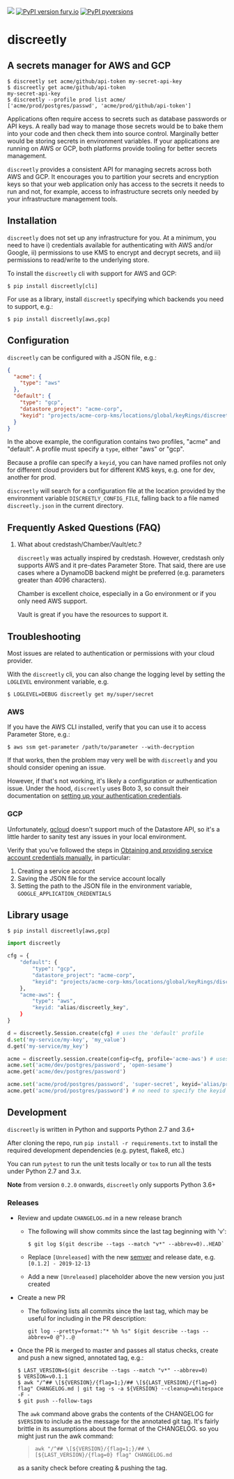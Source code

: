 ![](https://github.com/tra-sg/discreetly/workflows/Tests/badge.svg)
[![PyPI version fury.io](https://badge.fury.io/py/discreetly.svg)](https://pypi.python.org/pypi/discreetly/)
[![PyPI pyversions](https://img.shields.io/pypi/pyversions/discreetly.svg)](https://pypi.python.org/pypi/discreetly/)

# discreetly

## A secrets manager for AWS and GCP

```console
$ discreetly set acme/github/api-token my-secret-api-key
$ discreetly get acme/github/api-token
my-secret-api-key
$ discreetly --profile prod list acme/
['acme/prod/postgres/passwd', 'acme/prod/github/api-token']
```

Applications often require access to secrets such as database passwords or API keys. A really bad way to manage those secrets would be to bake them into your code and then check them into source control. Marginally better would be storing secrets in environment variables. If your applications are running on AWS or GCP, both platforms provide tooling for better secrets management.

`discreetly` provides a consistent API for managing secrets across both AWS and GCP. It encourages you to partition your secrets and encryption keys so that your web application only has access to the secrets it needs to run and not, for example, access to infrastructure secrets only needed by your infrastructure management tools.

## Installation

`discreetly` does not set up any infrastructure for you. At a minimum, you need to have i) credentials available for authenticating with AWS and/or Google, ii) permissions to use KMS to encrypt and decrypt secrets, and iii) permissions to read/write to the underlying store.

To install the `discreetly` cli with support for AWS and GCP:

```console
$ pip install discreetly[cli]
```

For use as a library, install `discreetly` specifying which backends you need to support, e.g.:

```console
$ pip install discreetly[aws,gcp]
```

## Configuration

`discreetly` can be configured with a JSON file, e.g.:

```json
{
  "acme": {
    "type": "aws"
  },
  "default": {
    "type": "gcp",
    "datastore_project": "acme-corp",
    "keyid": "projects/acme-corp-kms/locations/global/keyRings/discreetly/cryptoKeys/default"
  }
}
```

In the above example, the configuration contains two profiles, "acme" and "default". A profile must specify a `type`, either "aws" or "gcp".

Because a profile can specify a `keyid`, you can have named profiles not only for different cloud providers but for different KMS keys, e.g. one for dev, another for prod.

`discreetly` will search for a configuration file at the location provided by the environment variable `DISCREETLY_CONFIG_FILE`, falling back to a file named `discreetly.json` in the current directory.

## Frequently Asked Questions (FAQ)

1. What about credstash/Chamber/Vault/etc.?

   `discreetly` was actually inspired by credstash. However, credstash only supports AWS and it pre-dates Parameter Store. That said, there are use cases where a DynamoDB backend might be preferred (e.g. parameters greater than 4096 characters).

   Chamber is excellent choice, especially in a Go environment or if you only need AWS support.

   Vault is great if you have the resources to support it.

## Troubleshooting

Most issues are related to authentication or permissions with your cloud provider.

With the `discreetly` cli, you can also change the logging level by setting the `LOGLEVEL` environment variable, e.g.

```console
$ LOGLEVEL=DEBUG discreetly get my/super/secret
```

### AWS

If you have the AWS CLI installed, verify that you can use it to access Parameter Store, e.g.:

```console
$ aws ssm get-parameter /path/to/parameter --with-decryption
```

If that works, then the problem may very well be with `discreetly` and you should consider opening an issue.

However, if that's not working, it's likely a configuration or authentication issue. Under the hood, `discreetly` uses Boto 3, so consult their documentation on [setting up your authentication credentials](https://boto3.amazonaws.com/v1/documentation/api/latest/guide/quickstart.html#configuration).

### GCP

Unfortunately, [gcloud](https://cloud.google.com/sdk/gcloud/reference/datastore/) doesn't support much of the Datastore API, so it's a little harder to sanity test any issues in your local environment.

Verify that you've followed the steps in [Obtaining and providing service account credentials manually](https://cloud.google.com/docs/authentication/production#obtaining_and_providing_service_account_credentials_manually), in particular:

1. Creating a service account
2. Saving the JSON file for the service account locally
3. Setting the path to the JSON file in the environment variable, `GOOGLE_APPLICATION_CREDENTIALS`

## Library usage

```console
$ pip install discreetly[aws,gcp]
```

```python
import discreetly

cfg = {
    "default": {
        "type": "gcp",
        "datastore_project": "acme-corp",
        "keyid": "projects/acme-corp-kms/locations/global/keyRings/discreetly/cryptoKeys/default"
    },
    "acme-aws": {
        "type": "aws",
        "keyid: "alias/discreetly_key",
    }
}

d = discreetly.Session.create(cfg) # uses the 'default' profile
d.set('my-service/my-key', 'my_value')
d.get('my-service/my_key')

acme = discreetly.session.create(config=cfg, profile='acme-aws') # uses the 'acme-aws' profile
acme.set('acme/dev/postgres/password', 'open-sesame')
acme.get('acme/dev/postgres/password')

acme.set('acme/prod/postgres/password', 'super-secret', keyid='alias/prod_key')
acme.get('acme/prod/postgres/password') # no need to specify the keyid for get
```

## Development

`discreetly` is written in Python and supports Python 2.7 and 3.6+

After cloning the repo, run `pip install -r requirements.txt` to install the required development dependencies (e.g. pytest, flake8, etc.)

You can run `pytest` to run the unit tests locally or `tox` to run all the tests under Python 2.7 and 3.x.

**Note** from version `0.2.0` onwards, `discreetly` only supports Python 3.6+

### Releases

- Review and update `CHANGELOG.md` in a new release branch

  - The following will show commits since the last tag beginning with 'v':

    ```console
    $ git log $(git describe --tags --match "v*" --abbrev=0)..HEAD`
    ```

  - Replace `[Unreleased]` with the new [semver](https://semver.org/) and release date, e.g. `[0.1.2] - 2019-12-13`
  - Add a new `[Unreleased]` placeholder above the new version you just created

- Create a new PR

  - The following lists all commits since the last tag, which may be useful for including in the PR description:

    `git log --pretty=format:"* %h %s" $(git describe --tags --abbrev=0 @^)..@`

- Once the PR is merged to master and passes all status checks, create and push a new signed, annotated tag, e.g.:

  ```console
  $ LAST_VERSION=$(git describe --tags --match "v*" --abbrev=0)
  $ VERSION=v0.1.1
  $ awk "/^## \[${VERSION}/{flag=1;}/## \[${LAST_VERSION}/{flag=0} flag" CHANGELOG.md | git tag -s -a ${VERSION} --cleanup=whitespace -F -
  $ git push --follow-tags
  ```

  The `awk` command above grabs the contents of the CHANGELOG for `$VERSION` to include as the message for the annotated git tag. It's fairly brittle in its assumptions about the format of the CHANGELOG. so you might just run the awk command:

  > `awk "/^## \[${VERSION}/{flag=1;}/## \[${LAST_VERSION}/{flag=0} flag" CHANGELOG.md`

  as a sanity check before creating & pushing the tag.
